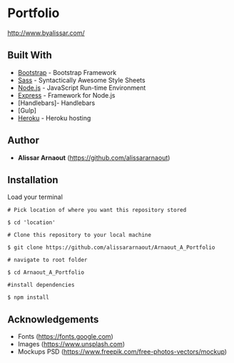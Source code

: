 # Portfolio
http://www.byalissar.com/

## Built With
* [Bootstrap](https://getbootstrap.com) - Bootstrap Framework
* [Sass](https://sass-lang.com "Sass") - Syntactically Awesome Style Sheets
* [Node.js](https://nodejs.org/en/ "Node") - JavaScript Run-time Environment
* [Express](https://expressjs.com "Express") - Framework for Node.js
* [Handlebars]- Handlebars
* [Gulp]
* [Heroku](https://www.heroku.com/ "Heroku") - Heroku hosting

## Author
* **Alissar Arnaout** (https://github.com/alissararnaout)


## Installation
Load your terminal
```
# Pick location of where you want this repository stored

$ cd 'location'

# Clone this repository to your local machine

$ git clone https://github.com/alissararnaout/Arnaout_A_Portfolio

# navigate to root folder

$ cd Arnaout_A_Portfolio

#install dependencies

$ npm install
```
## Acknowledgements
* Fonts (https://fonts.google.com)
* Images (https://www.unsplash.com)
* Mockups PSD (https://www.freepik.com/free-photos-vectors/mockup)

